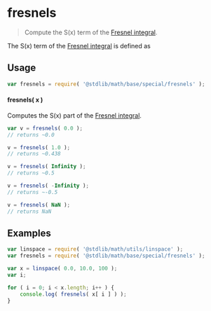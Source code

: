 # fresnels

> Compute the S(x) term of the [Fresnel integral][fresnel-integral].

<section class="intro">

The S(x) term of the [Fresnel integral][fresnel-integral] is defined as

<!-- <equation class="equation" label="eq:fresnel_integral" align="center" raw="S(x) = \int_0^x \sin(t^2)\,\mathrm{d}t." alt="S(x) term of the Fresnel integral"> -->

<!-- </equation> -->

</section>

<!-- /.intro -->

<section class="usage">

## Usage

```javascript
var fresnels = require( '@stdlib/math/base/special/fresnels' );
```

#### fresnels( x )

Computes the S(x) part of the [Fresnel integral][fresnel-integral].

```javascript
var v = fresnels( 0.0 );
// returns ~0.0

v = fresnels( 1.0 );
// returns ~0.438

v = fresnels( Infinity );
// returns ~0.5

v = fresnels( -Infinity );
// returns ~-0.5

v = fresnels( NaN );
// returns NaN
```

</section>

<!-- /.usage -->

<section class="examples">

## Examples

```javascript
var linspace = require( '@stdlib/math/utils/linspace' );
var fresnels = require( '@stdlib/math/base/special/fresnels' );

var x = linspace( 0.0, 10.0, 100 );
var i;

for ( i = 0; i < x.length; i++ ) {
    console.log( fresnels( x[ i ] ) );
}
```

</section>

<!-- /.examples -->

<section class="links">

[fresnel-integral]: https://en.wikipedia.org/wiki/Fresnel_integral

</section>

<!-- /.links -->
